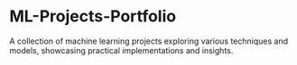 # ML-Projects-Portfolio
A collection of machine learning projects exploring various techniques and models, showcasing practical implementations and insights.
